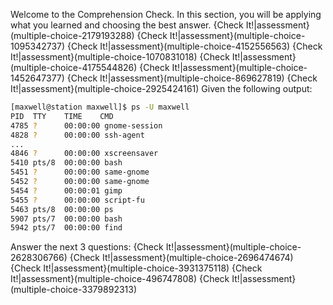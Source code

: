 Welcome to the Comprehension Check. In this section, you will be applying what you learned and choosing the best answer.
{Check It!|assessment}(multiple-choice-2179193288)
{Check It!|assessment}(multiple-choice-1095342737)
{Check It!|assessment}(multiple-choice-4152556563)
{Check It!|assessment}(multiple-choice-1070831018)
{Check It!|assessment}(multiple-choice-4175544826)
{Check It!|assessment}(multiple-choice-1452647377)
{Check It!|assessment}(multiple-choice-869627819)
{Check It!|assessment}(multiple-choice-2925424161)
Given the following output:
```bash
[maxwell@station maxwell]$ ps -U maxwell
PID  TTY	TIME 	CMD
4785 ?  	00:00:00 gnome-session
4828 ?  	00:00:00 ssh-agent
...
4846 ?  	00:00:00 xscreensaver
5410 pts/8  00:00:00 bash
5451 ?  	00:00:00 same-gnome
5452 ?  	00:00:00 same-gnome
5454 ?  	00:00:01 gimp
5455 ?  	00:00:00 script-fu
5463 pts/8  00:00:00 ps
5907 pts/7  00:00:00 bash
5942 pts/7  00:00:00 find
```
Answer the next 3 questions:
{Check It!|assessment}(multiple-choice-2628306766)
{Check It!|assessment}(multiple-choice-2696474674)
{Check It!|assessment}(multiple-choice-3931375118)
{Check It!|assessment}(multiple-choice-496747808)
{Check It!|assessment}(multiple-choice-3379892313)